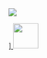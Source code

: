 <img src="https://capsule-render.vercel.app/api?type=wave&color=auto&height=300&section=header&text=capsule%20render&fontSize=90" />

<a href="https://instagram.com">]
  <img
    height="50"
    src="../assets/instagram-logo.png"
    />
<a/>
